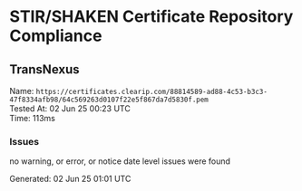 # STIR/SHAKEN Certificate Repository Compliance

## TransNexus

Name: `https://certificates.clearip.com/88814589-ad88-4c53-b3c3-47f8334afb98/64c569263d0107f22e5f867da7d5830f.pem`\
Tested At: 02 Jun 25 00:23 UTC\
Time: 113ms

### Issues

no warning, or error, or notice date level issues were found

Generated: 02 Jun 25 01:01 UTC